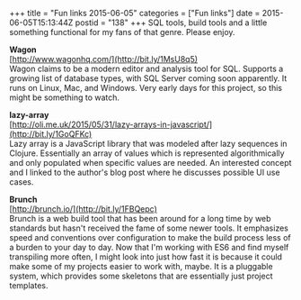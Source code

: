 +++
title = "Fun links 2015-06-05"
categories = ["Fun links"]
date = 2015-06-05T15:13:44Z
postid = "138"
+++
SQL tools, build tools and a little something functional for my fans of that genre. Please enjoy.<!--more-->

**Wagon**  
[http://www.wagonhq.com/](http://bit.ly/1MsU8q5)  
Wagon claims to be a modern editor and analysis tool for SQL. Supports a growing list of database types, with SQL Server coming soon apparently. It runs on Linux, Mac, and Windows. Very early days for this project, so this might be something to watch.

**lazy-array**  
[http://oli.me.uk/2015/05/31/lazy-arrays-in-javascript/](http://bit.ly/1GoQFKc)  
Lazy array is a JavaScript library that was modeled after lazy sequences in Clojure. Essentially an array of values which is represented algorithmically and only populated when specific values are needed. An interested concept and I linked to the author's blog post where he discusses possible UI use cases.

**Brunch**  
[http://brunch.io/](http://bit.ly/1FBQepc)  
Brunch is a web build tool that has been around for a long time by web standards but hasn't received the fame of some newer tools. It emphasizes speed and conventions over configuration to make the build process less of a burden to your day to day. Now that I'm working with ES6 and find myself transpiling more often, I might look into just how fast it is because it could make some of my projects easier to work with, maybe. It is a pluggable system, which provides some skeletons that are essentially just project templates.